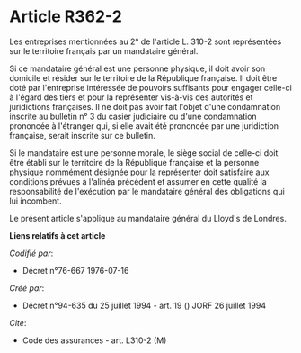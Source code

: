 # Article R362-2

Les entreprises mentionnées au 2° de l'article L. 310-2 sont représentées sur le territoire français par un mandataire
général.

Si ce mandataire général est une personne physique, il doit avoir son domicile et résider sur le territoire de la République
française. Il doit être doté par l'entreprise intéressée de pouvoirs suffisants pour engager celle-ci à l'égard des tiers et
pour la représenter vis-à-vis des autorités et juridictions françaises. Il ne doit pas avoir fait l'objet d'une condamnation
inscrite au bulletin n° 3 du casier judiciaire ou d'une condamnation prononcée à l'étranger qui, si elle avait été prononcée
par une juridiction française, serait inscrite sur ce bulletin.

Si le mandataire est une personne morale, le siège social de celle-ci doit être établi sur le territoire de la République
française et la personne physique nommément désignée pour la représenter doit satisfaire aux conditions prévues à l'alinéa
précédent et assumer en cette qualité la responsabilité de l'exécution par le mandataire général des obligations qui lui
incombent.

Le présent article s'applique au mandataire général du Lloyd's de Londres.

**Liens relatifs à cet article**

_Codifié par_:

  - Décret n°76-667 1976-07-16

_Créé par_:

  - Décret n°94-635 du 25 juillet 1994 - art. 19 () JORF 26 juillet 1994

_Cite_:

  - Code des assurances - art. L310-2 (M)

